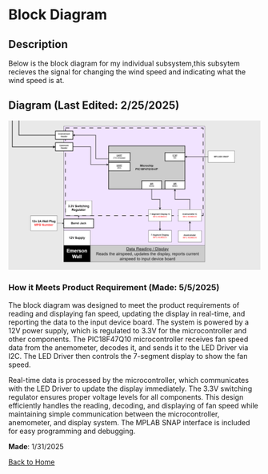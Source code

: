 # Block Diagram

## Description
Below is the block diagram for my individual subsystem,this subsytem recieves the signal for changing the wind speed and indicating what the wind speed is at.

## Diagram (__Last Edited__: 2/25/2025)
![Block Diagram](https://raw.githubusercontent.com/emwall527/emwall.github.io/refs/heads/main/Pictures/New%20Block%20Diagram.png)

### How it Meets Product Requirement (__Made__: 5/5/2025)
The block diagram was designed to meet the product requirements of reading and displaying fan speed, updating the display in real-time, and reporting the data to the input device board. The system is powered by a 12V power supply, which is regulated to 3.3V for the microcontroller and other components. The PIC18F47Q10 microcontroller receives fan speed data from the anemometer, decodes it, and sends it to the LED Driver via I2C. The LED Driver then controls the 7-segment display to show the fan speed.

Real-time data is processed by the microcontroller, which communicates with the LED Driver to update the display immediately. The 3.3V switching regulator ensures proper voltage levels for all components. This design efficiently handles the reading, decoding, and displaying of fan speed while maintaining simple communication between the microcontroller, anemometer, and display system. The MPLAB SNAP interface is included for easy programming and debugging.

__Made__: 1/31/2025

[Back to Home](index.md)